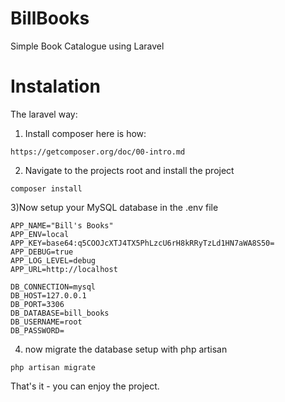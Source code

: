 # BillBooks
Simple Book Catalogue using Laravel


# Instalation

The laravel way:
1) Install composer here is how: 

```
https://getcomposer.org/doc/00-intro.md
```

2) Navigate to the projects root and install the project 
```
composer install
```

3)Now setup your MySQL database in the .env file
```
APP_NAME="Bill's Books"
APP_ENV=local
APP_KEY=base64:q5COOJcXTJ4TX5PhLzcU6rH8kRRyTzLd1HN7aWA8S50=
APP_DEBUG=true
APP_LOG_LEVEL=debug
APP_URL=http://localhost

DB_CONNECTION=mysql
DB_HOST=127.0.0.1
DB_PORT=3306
DB_DATABASE=bill_books
DB_USERNAME=root
DB_PASSWORD=
```


4) now migrate the database setup with php artisan
```
php artisan migrate
```

That's it - you can enjoy the project.